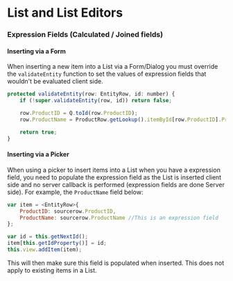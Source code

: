 # List and List Editors

### Expression Fields \(Calculated / Joined fields\)

#### Inserting via a Form

When inserting a new item into a List via a Form/Dialog you must override the `validateEntity` function to set the values of expression fields that wouldn't be evaluated client side.

```js
protected validateEntity(row: EntityRow, id: number) {
    if (!super.validateEntity(row, id)) return false;  

    row.ProductID = Q.toId(row.ProductID);    
    row.ProductName = ProductRow.getLookup().itemById[row.ProductID].ProductName;

    return true;
}
```

#### Inserting via a Picker

When using a picker to insert items into a List when you have a expression field, you need to populate the expression field as the List is inserted client side and no server callback is performed \(expression fields are done Server side\). For example, the `ProductName` field below:

```js
var item = <EntityRow>{
    ProductID: sourcerow.ProductID,
    ProductName: sourcerow.ProductName //This is an expression field
};

var id = this.getNextId();
item[this.getIdProperty()] = id;
this.view.addItem(item);
```

This will then make sure this field is populated when inserted. This does not apply to existing items in a List.

